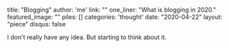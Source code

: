 title: "Blogging"
author: 'me'
link: ""
one_liner: "What is blogging in 2020."
featured_image: ""
piles: []
categories: 'thought' 
date: "2020-04-22"
layout: "piece"
disqus: false

I don't really have any idea. But starting to think about it. 
